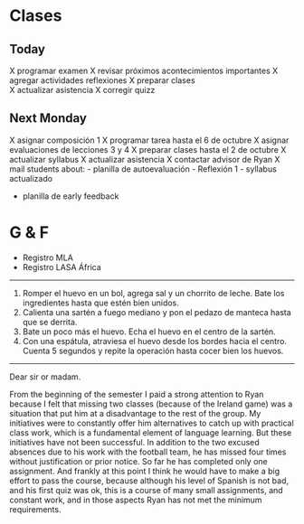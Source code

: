 # Clases

## Today

X programar examen
X revisar próximos acontecimientos importantes
X agregar actividades reflexiones
X preparar clases	
X actualizar asistencia
X corregir quizz


## Next Monday
X asignar composición 1
X programar tarea hasta el 6 de octubre
X asignar evaluaciones de lecciones 3 y 4
X preparar clases hasta el 2 de octubre
X actualizar syllabus
X actualizar asistencia
X contactar advisor de Ryan
X mail students about:
	- planilla de autoevaluación
	- Reflexión 1
	- syllabus actualizado
- planilla de early feedback

# G & F
- Registro MLA
- Registro LASA África


***

1. Romper el huevo en un bol, agrega sal y un chorrito de leche. Bate los ingredientes hasta que estén bien unidos.
2. Calienta una sartén a fuego mediano y pon el pedazo de manteca hasta que se derrita.
3. Bate un poco más el huevo. Echa el huevo en el centro de la sartén.
4. Con una espátula, atraviesa el huevo desde los bordes hacia el centro. Cuenta 5 segundos y repite la operación hasta cocer bien los huevos.

***

Dear sir or madam.

From the beginning of the semester I paid a strong attention to Ryan because I felt that missing two classes (because of the Ireland game) was a situation that put him at a disadvantage to the rest of the group. My initiatives were to constantly offer him alternatives to catch up with practical class work, which is a fundamental element of language learning.   But these initiatives have not been successful. In addition to the two excused absences due to his work with the football team, he has missed four times without justification or prior notice. So far he has completed only one assignment. And frankly at this point I think he would have to make a big effort to pass the course, because although his level of Spanish is not bad, and his first quiz was ok, this is a course of many small assignments, and constant work, and in those aspects Ryan has not met the minimum requirements.